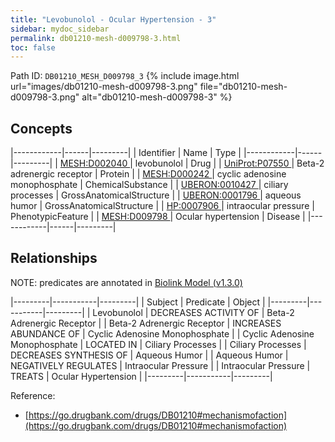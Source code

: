```yaml
---
title: "Levobunolol - Ocular Hypertension - 3"
sidebar: mydoc_sidebar
permalink: db01210-mesh-d009798-3.html
toc: false 
---
```



Path ID: `DB01210_MESH_D009798_3`
{% include image.html url="images/db01210-mesh-d009798-3.png" file="db01210-mesh-d009798-3.png" alt="db01210-mesh-d009798-3" %}

## Concepts

|------------|------|---------|
| Identifier | Name | Type    |
|------------|------|---------|
| <a href="https://identifiers.org/MESH:D002040">MESH:D002040 </a> | levobunolol | Drug |
| <a href="https://identifiers.org/UniProt:P07550">UniProt:P07550 </a> | Beta-2 adrenergic receptor | Protein |
| <a href="https://identifiers.org/MESH:D000242">MESH:D000242 </a> | cyclic adenosine monophosphate | ChemicalSubstance |
| <a href="https://identifiers.org/UBERON:0010427">UBERON:0010427 </a> | ciliary processes | GrossAnatomicalStructure |
| <a href="https://identifiers.org/UBERON:0001796">UBERON:0001796 </a> | aqueous humor | GrossAnatomicalStructure |
| <a href="https://identifiers.org/HP:0007906">HP:0007906 </a> | intraocular pressure | PhenotypicFeature |
| <a href="https://identifiers.org/MESH:D009798">MESH:D009798 </a> | Ocular hypertension | Disease |
|------------|------|---------|

## Relationships


NOTE: predicates are annotated in <a href="https://github.com/biolink/biolink-model/releases/tag/v1.3.0">Biolink Model (v1.3.0)</a>

|---------|-----------|---------|
| Subject | Predicate | Object  |
|---------|-----------|---------|
| Levobunolol | DECREASES ACTIVITY OF | Beta-2 Adrenergic Receptor |
| Beta-2 Adrenergic Receptor | INCREASES ABUNDANCE OF | Cyclic Adenosine Monophosphate |
| Cyclic Adenosine Monophosphate | LOCATED IN | Ciliary Processes |
| Ciliary Processes | DECREASES SYNTHESIS OF | Aqueous Humor |
| Aqueous Humor | NEGATIVELY REGULATES | Intraocular Pressure |
| Intraocular Pressure | TREATS | Ocular Hypertension |
|---------|-----------|---------|

Reference: 
  - [https://go.drugbank.com/drugs/DB01210#mechanismofaction](https://go.drugbank.com/drugs/DB01210#mechanismofaction)
